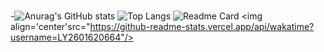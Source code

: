 # 
-![Anurag's GitHub stats](https://github-readme-stats.vercel.app/api?username=LY2601620664)
![Top Langs](https://github-readme-stats.vercel.app/api/top-langs/?username=LY2601620664)
![Readme Card](https://github-readme-stats.vercel.app/api/pin/?username=anuraghazra&repo=github-readme-stats)
<img align='center'src="https://github-readme-stats.vercel.app/api/wakatime?username=LY2601620664"/>

